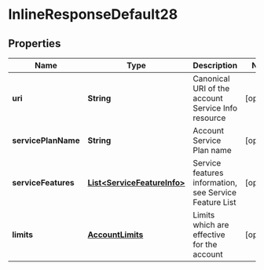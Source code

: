 
# InlineResponseDefault28

## Properties
Name | Type | Description | Notes
------------ | ------------- | ------------- | -------------
**uri** | **String** | Canonical URI of the account Service Info resource |  [optional]
**servicePlanName** | **String** | Account Service Plan name |  [optional]
**serviceFeatures** | [**List&lt;ServiceFeatureInfo&gt;**](ServiceFeatureInfo.md) | Service features information, see Service Feature List |  [optional]
**limits** | [**AccountLimits**](AccountLimits.md) | Limits which are effective for the account |  [optional]



